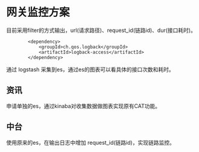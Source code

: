 # 网关监控方案

目前采用filter的方式输出，url(请求路径)、request_id(链路id)、dur(接口耗时)。

```
        <dependency>
            <groupId>ch.qos.logback</groupId>
            <artifactId>logback-access</artifactId>
        </dependency>
```



通过 logstash 采集到es，通过es的图表可以看具体的接口次数和耗时。



## 资讯

申请单独的es，通过kinaba对收集数据做图表实现原有CAT功能。



## 中台

使用原来的es，在输出日志中增加 request_id(链路id)，实现链路监控。

 

